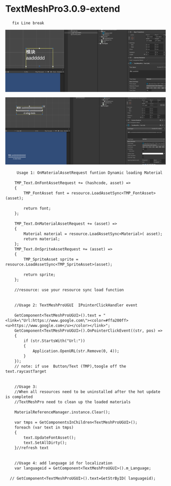 # TextMeshPro3.0.9-extend
       
       fix Line break

![before](./before.png)

![after](./after.png)

         Usage 1: OnMaterialAssetRequest funtion Dynamic loading Material

        TMP_Text.OnFontAssetRequest += (hashcode, asset) =>
        {
            TMP_FontAsset font = resource.LoadAssetSync<TMP_FontAsset>(asset);

            return font;
        };

        TMP_Text.OnMaterialAssetRequest += (asset) =>
        {
            Material material = resource.LoadAssetSync<Material>( asset);
            return material;
        };
        TMP_Text.OnSpriteAssetRequest += (asset) =>
        {
            TMP_SpriteAsset sprite = resource.LoadAssetSync<TMP_SpriteAsset>(asset);

            return sprite;
        };

        //resource: use your resource sync load function


        //Usage 2: TextMeshProUGUI  IPointerClickHandler event

        GetComponent<TextMeshProUGUI>().text = "<link=\"Url:https://www.google.com\"><color=#ffa200ff><u>https://www.google.com</u></color></link>";
        GetComponent<TextMeshProUGUI>().OnPointerClickEvent((str, pos) =>
        {
            if (str.StartsWith("Url:"))
            {
                Application.OpenURL(str.Remove(0, 4));
            }
        });
        // note: if use  Button/Text (TMP),toogle off the text.raycastTarget


        //Usage 3:
        //When all resources need to be uninstalled after the hot update is completed
        //TextMeshPro need to clean up the loaded materials

        MaterialReferenceManager.instance.Clear();

        var tmps = GetComponentsInChildren<TextMeshProUGUI>();
        foreach (var text in tmps)
        {
            text.UpdateFontAsset();
            text.SetAllDirty();
        }//refresh text


        //Usage 4: add language id for localization
        var languageid = GetComponent<TextMeshProUGUI>().m_Language;

      // GetComponent<TextMeshProUGUI>().text=GetStrByID( languageid);
